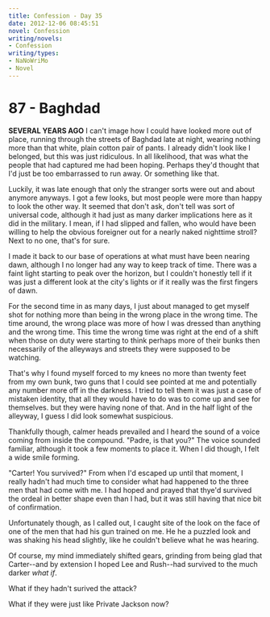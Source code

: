 ```yaml
---
title: Confession - Day 35
date: 2012-12-06 08:45:51
novel: Confession
writing/novels:
- Confession
writing/types:
- NaNoWriMo
- Novel
---
```

# 87 - Baghdad
**SEVERAL YEARS AGO**
I can't image how I could have looked more out of place, running through the streets of Baghdad late at night, wearing nothing more than that white, plain cotton pair of pants. I already didn't look like I belonged, but this was just ridiculous. In all likelihood, that was what the people that had captured me had been hoping. Perhaps they'd thought that I'd just be too embarrassed to run away. Or something like that.

<!--more-->

Luckily, it was late enough that only the stranger sorts were out and about anymore anyways. I got a few looks, but most people were more than happy to look the other way. It seemed that don't ask, don't tell was sort of universal code, although it had just as many darker implications here as it did in the military. I mean, if I had slipped and fallen, who would have been willing to help the obvious foreigner out for a nearly naked nighttime stroll? Next to no one, that's for sure.

I made it back to our base of operations at what must have been nearing dawn, although I no longer had any way to keep track of time. There was a faint light starting to peak over the horizon, but I couldn't honestly tell if it was just a different look at the city's lights or if it really was the first fingers of dawn.

For the second time in as many days, I just about managed to get myself shot for nothing more than being in the wrong place in the wrong time. The time around, the wrong place was more of how I was dressed than anything and the wrong time. This time the wrong time was right at the end of a shift when those on duty were starting to think perhaps more of their bunks then necessarily of the alleyways and streets they were supposed to be watching.

That's why I found myself forced to my knees no more than twenty feet from my own bunk, two guns that I could see pointed at me and potentially any number more off in the darkness. I tried to tell them it was just a case of mistaken identity, that all they would have to do was to come up and see for themselves. but they were having none of that. And in the half light of the alleyway, I guess I did look somewhat suspicious.

Thankfully though, calmer heads prevailed and I heard the sound of a voice coming from inside the compound. "Padre, is that you?" The voice sounded familiar, although it took a few moments to place it. When I did though, I felt a wide smile forming.

"Carter! You survived?" From when I'd escaped up until that moment, I really hadn't had much time to consider what had happened to the three men that had come with me. I had hoped and prayed that thye'd survived the ordeal in better shape even than I had, but it was still having that nice bit of confirmation.

Unfortunately though, as I called out, I caught site of the look on the face of one of the men that had his gun trained on me. He he a puzzled look and was shaking his head slightly, like he couldn't believe what he was hearing.

Of course, my mind immediately shifted gears, grinding from being glad that Carter--and by extension I hoped Lee and Rush--had survived to the much darker *what if*.

What if they hadn't surived the attack?

What if they were just like Private Jackson now?